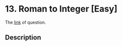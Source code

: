 # 13. Roman to Integer [Easy]

The [link](https://leetcode.com/problems/roman-to-integer/) of question.

## Description